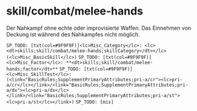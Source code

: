 # skill/combat/melee-hands

Der Nahkampf ohne echte oder improvisierte Waffen. Das Einnehmen von Deckung ist während des Nahkampfes nicht möglich.

`SP_TODO: [txt(col=#9F9F9F)]<lc>Misc_Category</lc>: <lc><dt>skills;skill/combat/melee-hands;skillCategory</dt></lc> (<lc>Misc_BasicSkill</lc>)`
`SP_TODO: [txt(col=#9F9F9F)]<lc>Misc_Factor</lc>: **<dt>skills;skill/combat/melee-hands;factor</dt>**`
`SP_TODO: [txt(col=#9F9F9F)]<lc>Misc_SkillTest</lc>: (<link="BasicRules;SupplementPrimaryAttributes;pri-a/cr"><lc>pri-a/cr</lc></link>/<link="BasicRules;SupplementPrimaryAttributes;pri-a/dx"><lc>pri-a/dx</lc></link>/<link="BasicRules;SupplementPrimaryAttributes;pri-a/st"><lc>pri-a/st</lc></link>)`
`SP_TODO: [mis]`